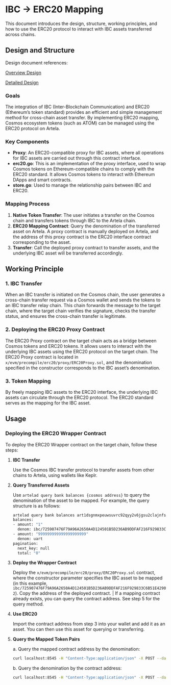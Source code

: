 # IBC -> ERC20 Mapping

This document introduces the design, structure, working principles, and how to use the ERC20 protocol to interact with IBC assets transferred across chains.

## Design and Structure

Design document references:

[Overview Design](https://forum.artela.network/t/erc20-wrapper-of-x-bank-module-allows-eoas-and-smart-contracts-on-evm-to-interact-with-the-bank-module-through-the-wrapper-contract/12/6)

[Detailed Design](https://forum.artela.network/t/detailed-desgined-of-ibc-erc20/13/13)

### Goals

The integration of IBC (Inter-Blockchain Communication) and ERC20 (Ethereum’s token standard) provides an efficient and simple management method for cross-chain asset transfer. By implementing ERC20 mapping, Cosmos ecosystem tokens (such as ATOM) can be managed using the ERC20 protocol on Artela.

### Key Components

- **Proxy**: An ERC20-compatible proxy for IBC assets, where all operations for IBC assets are carried out through this contract interface.
- **erc20.go**: This is an implementation of the proxy interface, used to wrap Cosmos tokens on Ethereum-compatible chains to comply with the ERC20 standard. It allows Cosmos tokens to interact with Ethereum DApps and smart contracts.
- **store.go**: Used to manage the relationship pairs between IBC and ERC20.

### Mapping Process

1. **Native Token Transfer**: The user initiates a transfer on the Cosmos chain and transfers tokens through IBC to the Artela chain.
2. **ERC20 Mapping Contract**: Query the denomination of the transferred asset on Artela. A proxy contract is manually deployed on Artela, and the address of this proxy contract is the ERC20 interface contract corresponding to the asset.
3. **Transfer**: Call the deployed proxy contract to transfer assets, and the underlying IBC asset will be transferred accordingly.

## Working Principle

### 1. IBC Transfer

When an IBC transfer is initiated on the Cosmos chain, the user generates a cross-chain transfer request via a Cosmos wallet and sends the tokens to an IBC transfer relay chain. This chain forwards the message to the target chain, where the target chain verifies the signature, checks the transfer status, and ensures the cross-chain transfer is legitimate.

### 2. Deploying the ERC20 Proxy Contract

The ERC20 Proxy contract on the target chain acts as a bridge between Cosmos tokens and ERC20 tokens. It allows users to interact with the underlying IBC assets using the ERC20 protocol on the target chain. The ERC20 Proxy contract is located in `x/evm/precompile/erc20/proxy/ERC20Proxy.sol`, and the denomination specified in the constructor corresponds to the IBC asset’s denomination.

### 3. Token Mapping

By freely mapping IBC assets to the ERC20 interface, the underlying IBC assets can circulate through the ERC20 protocol. The ERC20 standard serves as the mapping for the IBC asset.

## Usage

### Deploying the ERC20 Wrapper Contract

To deploy the ERC20 Wrapper contract on the target chain, follow these steps:

1. **IBC Transfer**

    Use the Cosmos IBC transfer protocol to transfer assets from other chains to Artela, using wallets like Keplr.

2. **Query Transferred Assets**

    Use `artelad query bank balances {cosmos address}` to query the denomination of the asset to be mapped. For example, the query structure is as follows:

    ```sh
    artelad query bank balances art1dsgnmxpeuwsuvrc92qyy2v6jgsu2clajnfsxee
    balances:
    - amount: "1"
      denom: ibc/725907476F79A96A2650A4D124501B5D236AB9DDFAF216F929833C6B51E42902
    - amount: "999999999999999999999"
      denom: uart
    pagination:
      next_key: null
      total: "0"
    ```

3. **Deploy the Wrapper Contract**

    Deploy the `x/evm/precompile/erc20/proxy/ERC20Proxy.sol` contract, where the constructor parameter specifies the IBC asset to be mapped (in this example, `ibc/725907476F79A96A2650A4D124501B5D236AB9DDFAF216F929833C6B51E42902`).
    Copy the address of the deployed contract.
    | If a mapping contract already exists, you can query the contract address. See step 5 for the query method.

4. **Use ERC20**

    Import the contract address from step 3 into your wallet and add it as an asset. You can then use this asset for querying or transferring.

5. **Query the Mapped Token Pairs**

    a. Query the mapped contract address by the denomination:

    ```sh
    curl localhost:8545 -H "Content-Type:application/json" -X POST --data '{"jsonrpc":"2.0","method":"eth_getAddressByDenom","params":["{ibc denom}", "latest"],"id":1}'
    ```

    b. Query the denomination by the contract address:

    ```sh
    curl localhost:8545 -H "Content-Type:application/json" -X POST --data '{"jsonrpc":"2.0","method":"eth_getDenomByAddress","params":["{proxy address}", "latest"],"id":1}'
    ```
